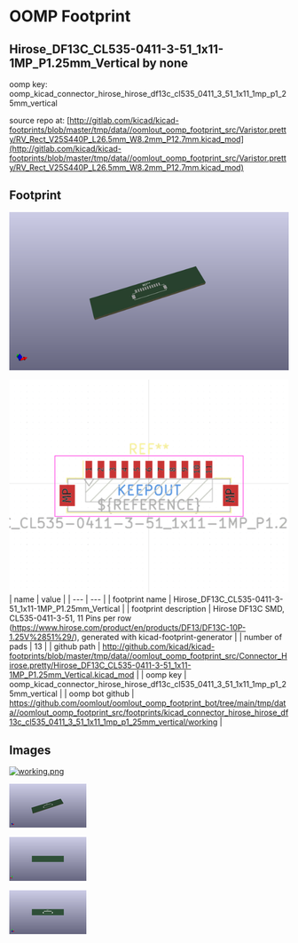 # OOMP Footprint  
## Hirose_DF13C_CL535-0411-3-51_1x11-1MP_P1.25mm_Vertical  by none  
  
oomp key: oomp_kicad_connector_hirose_hirose_df13c_cl535_0411_3_51_1x11_1mp_p1_25mm_vertical  
  
source repo at: [http://gitlab.com/kicad/kicad-footprints/blob/master/tmp/data//oomlout_oomp_footprint_src/Varistor.pretty/RV_Rect_V25S440P_L26.5mm_W8.2mm_P12.7mm.kicad_mod](http://gitlab.com/kicad/kicad-footprints/blob/master/tmp/data//oomlout_oomp_footprint_src/Varistor.pretty/RV_Rect_V25S440P_L26.5mm_W8.2mm_P12.7mm.kicad_mod)  
## Footprint  
  
[![working_kicad_pcb_3d.png](working_kicad_pcb_3d_600.png)](working_kicad_pcb_3d.png)  
  
[![working.png](working_600.png)](working.png)  
| name | value | 
| --- | --- | 
| footprint name | Hirose_DF13C_CL535-0411-3-51_1x11-1MP_P1.25mm_Vertical | 
| footprint description | Hirose DF13C SMD, CL535-0411-3-51, 11 Pins per row (https://www.hirose.com/product/en/products/DF13/DF13C-10P-1.25V%2851%29/), generated with kicad-footprint-generator | 
| number of pads | 13 | 
| github path | http://github.com/kicad/kicad-footprints/blob/master/tmp/data//oomlout_oomp_footprint_src/Connector_Hirose.pretty/Hirose_DF13C_CL535-0411-3-51_1x11-1MP_P1.25mm_Vertical.kicad_mod | 
| oomp key | oomp_kicad_connector_hirose_hirose_df13c_cl535_0411_3_51_1x11_1mp_p1_25mm_vertical | 
| oomp bot github | https://github.com/oomlout/oomlout_oomp_footprint_bot/tree/main/tmp/data//oomlout_oomp_footprint_src/footprints/kicad_connector_hirose_hirose_df13c_cl535_0411_3_51_1x11_1mp_p1_25mm_vertical/working | 
## Images  
  
[![working.png](working_140.png)](working.png)  
  
[![working_kicad_pcb_3d.png](working_kicad_pcb_3d_140.png)](working_kicad_pcb_3d.png)  
  
[![working_kicad_pcb_3d_back.png](working_kicad_pcb_3d_back_140.png)](working_kicad_pcb_3d_back.png)  
  
[![working_kicad_pcb_3d_front.png](working_kicad_pcb_3d_front_140.png)](working_kicad_pcb_3d_front.png)  
